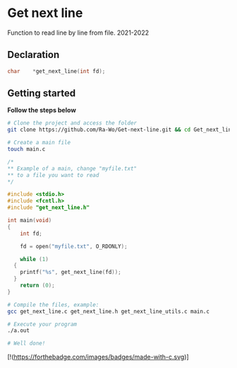 # Get next line

Function to read line by line from file. 2021-2022

## Declaration

```c
char	*get_next_line(int fd);
```


## Getting started
**Follow the steps below**
```bash
# Clone the project and access the folder
git clone https://github.com/Ra-Wo/Get-next-line.git && cd Get_next_line

# Create a main file
touch main.c
```

```c
/*
** Example of a main, change "myfile.txt"
** to a file you want to read
*/

#include <stdio.h>
#include <fcntl.h>
#include "get_next_line.h"

int main(void)
{
	int	fd;

	fd = open("myfile.txt", O_RDONLY);

	while (1)
  {
    printf("%s", get_next_line(fd));
  }
	return (0);
}
```

```bash
# Compile the files, example:
gcc get_next_line.c get_next_line.h get_next_line_utils.c main.c

# Execute your program
./a.out

# Well done!
```


[!(https://forthebadge.com/images/badges/made-with-c.svg)]
